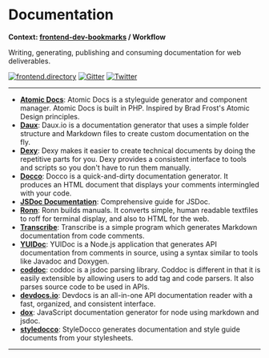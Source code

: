 # Documentation

**Context: [frontend-dev-bookmarks](../README.md) / Workflow**

Writing, generating, publishing and consuming documentation for web deliverables.

[![frontend.directory](https://img.shields.io/badge/frontend-directory-blue.svg?style=flat-square)](http://frontend.directory/)
[![Gitter](https://img.shields.io/gitter/room/dypsilon/frontend-dev-bookmarks.svg?style=flat-square&maxAge=2592000)](https://gitter.im/dypsilon/frontend-dev-bookmarks)
[![Twitter](https://img.shields.io/badge/follow-twitter-55acee.svg?style=flat-square)](https://twitter.com/FrontendDir)

-----------------------------------------

* **[Atomic Docs](http://atomicdocs.io/)**: Atomic Docs is a styleguide generator and component manager. Atomic Docs is built in PHP. Inspired by Brad Frost's Atomic Design principles.
* **[Daux](http://daux.io/)**: Daux.io is a documentation generator that uses a simple folder structure and Markdown files to create custom documentation on the fly.
* **[Dexy](http://www.dexy.it/)**: Dexy makes it easier to create technical documents by doing the repetitive parts for you. Dexy provides a consistent interface to tools and scripts so you don't have to run them manually.
* **[Docco](http://jashkenas.github.io/docco/)**: Docco is a quick-and-dirty documentation generator. It produces an HTML document that displays your comments intermingled with your code.
* **[JSDoc Documentation](http://usejsdoc.org/)**: Comprehensive guide for JSDoc.
* **[Ronn](https://github.com/rtomayko/ronn)**: Ronn builds manuals. It converts simple, human readable textfiles to roff for terminal display, and also to HTML for the web.
* **[Transcribe](https://github.com/plaid/transcribe)**: Transcribe is a simple program which generates Markdown documentation from code comments.
* **[YUIDoc](http://yui.github.io/yuidoc/)**: YUIDoc is a Node.js application that generates API documentation from comments in source, using a syntax similar to tools like Javadoc and Doxygen.
* **[coddoc](http://doug-martin.github.io/coddoc/)**: coddoc is a jsdoc parsing library. Coddoc is different in that it is easily extensible by allowing users to add tag and code parsers. It also parses source code to be used in APIs.
* **[devdocs.io](http://devdocs.io/)**: Devdocs is an all-in-one API documentation reader with a fast, organized, and consistent interface.
* **[dox](https://github.com/visionmedia/dox)**: JavaScript documentation generator for node using markdown and jsdoc.
* **[styledocco](http://jacobrask.github.io/styledocco/)**: StyleDocco generates documentation and style guide documents from your stylesheets.

------------------
